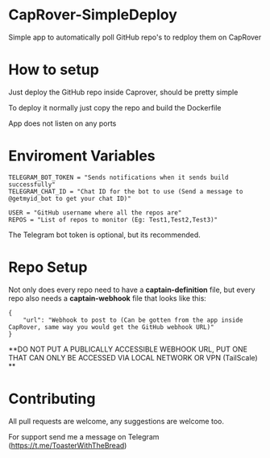 # CapRover-SimpleDeploy
Simple app to automatically poll GitHub repo's to redploy them on CapRover

# How to setup
Just deploy the GitHub repo inside Caprover, should be pretty simple

To deploy it normally just copy the repo and build the Dockerfile

App does not listen on any ports

# Enviroment Variables
```
TELEGRAM_BOT_TOKEN = "Sends notifications when it sends build successfully"
TELEGRAM_CHAT_ID = "Chat ID for the bot to use (Send a message to @getmyid_bot to get your chat ID)"

USER = "GitHub username where all the repos are"
REPOS = "List of repos to monitor (Eg: Test1,Test2,Test3)"
```

The Telegram bot token is optional, but its recommended.

# Repo Setup
Not only does every repo need to have a **captain-definition** file, but every repo also needs a **captain-webhook** file that looks like this:
```
{
    "url": "Webhook to post to (Can be gotten from the app inside CapRover, same way you would get the GitHub webhook URL)"
}
```
**DO NOT PUT A PUBLICALLY ACCESSIBLE WEBHOOK URL, PUT ONE THAT CAN ONLY BE ACCESSED VIA LOCAL NETWORK OR VPN (TailScale) **

# Contributing
All pull requests are welcome, any suggestions are welcome too.

For support send me a message on Telegram (https://t.me/ToasterWithTheBread)
